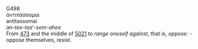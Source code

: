 <body>
  <p>G498<br>  ἀντιτάσσομαι  <br> antitassomai  <br><i>an-tee-tas‘-som-ahee </i><br>From <a href="g0473.htm">473</a> and the middle of <a href="g5021.htm">5021</a>  to <i>range</i> <i>oneself</i> <i>against</i>, that is, <i>oppose:</i> - oppose themselves, resist.<br></p>
 </body>